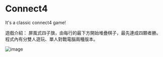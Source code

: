 # Connect4
It's a classic connect4 game!

遊戲介紹：
屏風式四子旗，由每行的最下方開始堆疊棋子，最先連成四顆者勝。
程式內有分雙人遊玩、單人對戰電腦兩種版本。


![image](https://github.com/Lun0105/Connect4/assets/76175876/291f031e-44da-4a96-ba7b-b05444160603)
